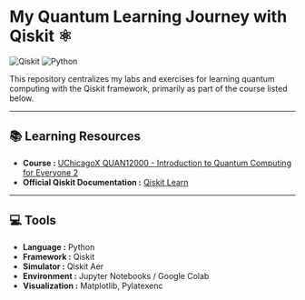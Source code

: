 # My Quantum Learning Journey with Qiskit ⚛️

![Qiskit](https://img.shields.io/badge/Qiskit-0.45+-623391?style=for-the-badge&logo=Qiskit&logoColor=white)
![Python](https://img.shields.io/badge/Python-3.10+-3776AB?style=for-the-badge&logo=python&logoColor=white)

This repository centralizes my labs and exercises for learning quantum computing with the Qiskit framework, primarily as part of the course listed below.

---

## 📚 Learning Resources

- **Course :** [UChicagoX QUAN12000 - Introduction to Quantum Computing for Everyone 2](https://www.edx.org/learn/quantum-computing/university-of-chicago-introduction-to-quantum-computing-for-everyone-2)
- **Official Qiskit Documentation :** [Qiskit Learn](https://qiskit.org/learn/)

---

## 💻 Tools

- **Language :** Python
- **Framework :** Qiskit
- **Simulator :** Qiskit Aer
- **Environment :** Jupyter Notebooks / Google Colab
- **Visualization :** Matplotlib, Pylatexenc
